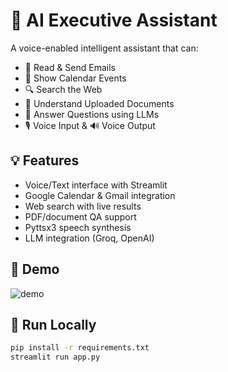 # 🤖 AI Executive Assistant

A voice-enabled intelligent assistant that can:
- 📨 Read & Send Emails
- 📅 Show Calendar Events
- 🔍 Search the Web
- 📄 Understand Uploaded Documents
- 🧠 Answer Questions using LLMs
- 🎙️ Voice Input & 🔊 Voice Output

## 💡 Features
- Voice/Text interface with Streamlit
- Google Calendar & Gmail integration
- Web search with live results
- PDF/document QA support
- Pyttsx3 speech synthesis
- LLM integration (Groq, OpenAI)

## 📸 Demo
![demo](screenshots/assistant_ui.png)

## 🚀 Run Locally
```bash
pip install -r requirements.txt
streamlit run app.py
